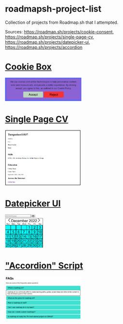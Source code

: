 # roadmapsh-project-list
Collection of projects from Roadmap.sh that I attempted.
  
Sources: https://roadmap.sh/projects/cookie-consent, https://roadmap.sh/projects/single-page-cv, https://roadmap.sh/projects/datepicker-ui, https://roadmap.sh/projects/accordion  

<h1><a href="frontend/test-cookie-box">Cookie Box</a></h1>  
<img src="frontend/test-cookie-box/cookiebox.PNG" width="50%" height="50%"/>
<h1><a href="frontend/single-page-cv">Single Page CV</h1>
<img src="frontend/single-page-cv/singlepage-cv.PNG" width="50%" height="50%"/>
<h1><a href="frontend/datepicker-ui">Datepicker UI</h1>
<img src="frontend/datepicker-ui/datepicker-ui-v2.PNG" width="25%" height="25%"/>
<h1><a href="frontend/accordion-script">"Accordion" Script</h1>
<img src="frontend/accordion-script/accordion.PNG" width="50%" height="50%"/>
